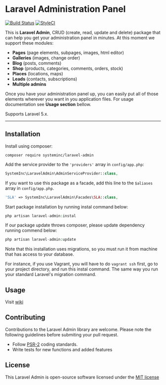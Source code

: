 # Laravel Administration Panel

[![Build Status](https://travis-ci.org/systeminc/laravel-admin.svg?branch=master)](https://travis-ci.org/systeminc/laravel-admin) [![StyleCI](https://styleci.io/repos/65193755/shield)](https://styleci.io/repos/65193755)

This is **Laravel Admin**, CRUD (create, read, update and delete) package that can help you get your administration panel in minutes. At this moment we support these modules:

- **Pages** (page elements, subpages, images, html editor)
- **Galleries** (images, change order)
- **Blog** (posts, comments)
- **Shop** (products, categories, comments, orders, stock)
- **Places** (locations, maps)
- **Leads** (contacts, subscriptions)
- **Multiple admins**

Once you have your administration panel up, you can easily put all of those elements wherever you want in you application files. For usage documentation see **Usage section** bellow.

Supports Laravel 5.x.

---

## Installation

Install using composer:

```
composer require systeminc/laravel-admin
```

Add the service provider to the `'providers'` array in `config/app.php`:

```php
SystemInc\LaravelAdmin\AdminServiceProvider::class,
```

If you want to use this package as a facade, add this line to the `$aliases` array in `config/app.php`.

```php
'SLA' => SystemInc\LaravelAdmin\Facades\SLA::class,
```

Start package installation by running instal command below:

```php
php artisan laravel-admin:instal
```

If our package update throws composer, please update dependency running commend below:

```php
php artisan laravel-admin:update
```

Note that this installation uses migrations, so you must run it from machine that has access to your database. 

For instance, if you use Vagrant, you will have to do `vagrant ssh` first, go to your project directory, and run this instal command. The same way you run your standard Laravel's migration command. 

## Usage

Visit [wiki](https://github.com/systeminc/laravel-admin/wiki/Blog) 

## Contributing

Contributions to the Laravel Admin library are welcome. Please note the following guidelines before submiting your pull request.

- Follow [PSR-2](http://www.php-fig.org/psr/psr-2/) coding standards.
- Write tests for new functions and added features

## License

This Laravel Admin is open-source software licensed under the [MIT license](http://opensource.org/licenses/MIT)
